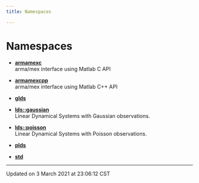 ```yaml
---
title: Namespaces

---
```


# Namespaces






- **[armamexc](/ldsctrlest/docs/api/namespaces/namespacearmamexc/)** <br>arma/mex interface using Matlab C API 



- **[armamexcpp](/ldsctrlest/docs/api/namespaces/namespacearmamexcpp/)** <br>arma/mex interface using Matlab C++ API 



- **[glds](/ldsctrlest/docs/api/namespaces/namespaceglds/)** 






- **[lds::gaussian](/ldsctrlest/docs/api/namespaces/namespacelds_1_1gaussian/)** <br>Linear Dynamical Systems with Gaussian observations. 



- **[lds::poisson](/ldsctrlest/docs/api/namespaces/namespacelds_1_1poisson/)** <br>Linear Dynamical Systems with Poisson observations. 






- **[plds](/ldsctrlest/docs/api/namespaces/namespaceplds/)** 



- **[std](/ldsctrlest/docs/api/namespaces/namespacestd/)** 




-------------------------------

Updated on  3 March 2021 at 23:06:12 CST
